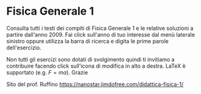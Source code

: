 # Fisica Generale 1

Consulta tutti i testi dei compiti di Fisica Generale 1 e le relative soluzioni a partire dall'anno 2009. Fai click sull'anno di tuo interesse dal menù laterale sinistro oppure utilizza la barra di ricerca e digita le prime parole dell'esercizio.

Non tutti gli esercizi sono dotati di svolgimento quindi ti invitiamo a contribuire facendo click sull'icona di modifica in alto a destra. LaTeX è supportato (e.g. $F=ma$). Grazie

Sito del prof. Ruffino https://nanostar.jimdofree.com/didattica-fisica-1/